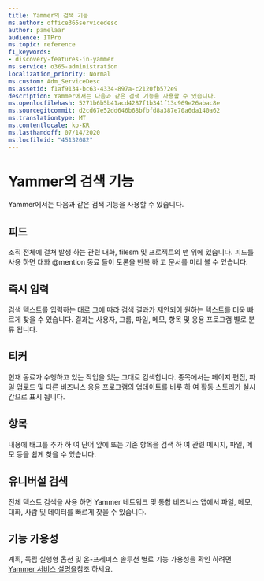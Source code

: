 ```yaml
---
title: Yammer의 검색 기능
ms.author: office365servicedesc
author: pamelaar
audience: ITPro
ms.topic: reference
f1_keywords:
- discovery-features-in-yammer
ms.service: o365-administration
localization_priority: Normal
ms.custom: Adm_ServiceDesc
ms.assetid: f1af9134-bc63-4334-897a-c2120fb572e9
description: Yammer에서는 다음과 같은 검색 기능을 사용할 수 있습니다.
ms.openlocfilehash: 5271b6b5b41acd4287f1b341f13c969e26abac8e
ms.sourcegitcommit: d2cd67e52dd646b68bfbfd8a387e70a6da140a62
ms.translationtype: MT
ms.contentlocale: ko-KR
ms.lasthandoff: 07/14/2020
ms.locfileid: "45132082"
---
```

# <a name="discovery-features-in-yammer"></a>Yammer의 검색 기능

Yammer에서는 다음과 같은 검색 기능을 사용할 수 있습니다.
  
## <a name="feeds"></a>피드

조직 전체에 걸쳐 발생 하는 관련 대화, filesm 및 프로젝트의 맨 위에 있습니다. 피드를 사용 하면 대화 @mention 동료 들이 토론을 반복 하 고 문서를 미리 볼 수 있습니다.

## <a name="instant-type-ahead"></a>즉시 입력

검색 텍스트를 입력하는 대로 그에 따라 검색 결과가 제안되어 원하는 텍스트를 더욱 빠르게 찾을 수 있습니다. 결과는 사용자, 그룹, 파일, 메모, 항목 및 응용 프로그램 별로 분류 됩니다.
    
## <a name="ticker"></a>티커

현재 동료가 수행하고 있는 작업을 있는 그대로 검색합니다. 종목에서는 페이지 편집, 파일 업로드 및 다른 비즈니스 응용 프로그램의 업데이트를 비롯 하 여 활동 스토리가 실시간으로 표시 됩니다.
  
## <a name="topics"></a>항목

내용에 태그를 추가 하 여 단어 앞에 또는 기존 항목을 검색 하 여 관련 메시지, 파일, 메모 등을 쉽게 찾을 수 있습니다.
  
## <a name="universal-search"></a>유니버설 검색

전체 텍스트 검색을 사용 하면 Yammer 네트워크 및 통합 비즈니스 앱에서 파일, 메모, 대화, 사람 및 데이터를 빠르게 찾을 수 있습니다.
  
## <a name="feature-availability"></a>기능 가용성

계획, 독립 실행형 옵션 및 온-프레미스 솔루션 별로 기능 가용성을 확인 하려면 [Yammer 서비스 설명을](yammer-service-description.md)참조 하세요.
  
  
